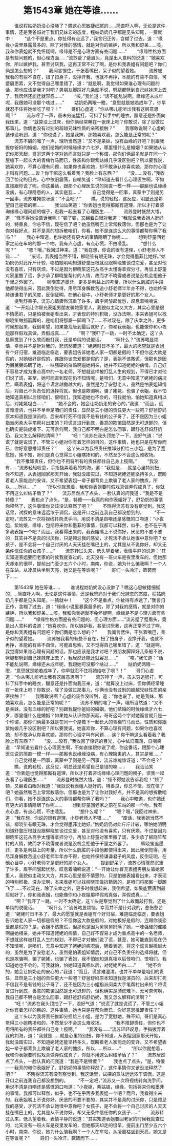 # 　　第1543章 她在等谁……
　　谁说程姑奶奶没心没肺了？瞧这心思敏捷细腻的……简直吓人啊，无论是这件事情，还是我爸妈对于我们兄妹恋的态度，程姑奶奶几乎都是见头知尾，一猜就中！
　　“这个不是重点，你扯得有点远了，”我言归正传，含糊了过去，道：“缘缘小说里暴露最多的，除了对我的感情，就是对你的嫉妒，所以我和舒呆……咳，我和你表姐就不免怀疑啊，缘缘是不是心理方面有些问题……”
　　“缘缘性格方面是有些问题的，但心理方面……”流苏蹙了蹙眉头，竟是出人意料的说道：“她喜欢你，所以嫉妒我，甚至讨厌我，这再正常不过了啊，是你和我表姐有问题吧？你们俩是怎么想的？”
　　我闻言愣住，干张着嘴巴，呆子似的望着她。
　　流苏被我看的有些不自在，扭了扭身子，没挣开我，也就不再挣，本能的有些不自信，可蹙眉思索，又不觉得自己哪里错了，道：“就是啊，我觉得如果谁心理有问题的话，那也应该是我才对吧？男朋友脚踩好几条船不说，劈腿都劈到自己妹妹床上去了，我居然还能迁就容忍……”
　　“咳，”我忙道：“话不能乱说啊，缘缘还未成年呢，我跟她可没那个啥过……”
　　姑奶奶两眼一瞪，“意思就是她若成年了，你早就忍不住将她给吃了呗？！”
　　哥们心虚道：“你从哪儿能听出我有这层意思啊？”
　　流苏哼了一声，虽未穷追猛打，可抖了抖手中的睡衣，醋意还是扑面向我压来，道：“就算没上过床，但你俩经常睡在一张床上吧？你敢说，除了没做过那事儿，你俩也没有过别的超越兄妹性质的亲密接触？”
　　我哪敢说啊？心虚的装作没听到，道：“你也说了，她是我妹，那她喜欢我，怎么能是正常的呢？”
　　流苏不屑的嗤了一声，理所当然道：“又不是亲妹，没有血缘的好吧？别跟我提你爸妈的婚姻，他们结婚的时候缘缘才六七岁，哪里懂什么是婚姻？如果她从认识你那天起，哥哥这两个字对她而言就只是一个称谓，那你们俩最多就是在同一个屋檐下一起长大的青梅竹马而已，性质和你跟紫姑娘几乎没区别吧？所以要我说，她喜欢你，不算心理有问题，如果你也喜欢她，却不敢承认你喜欢她，那你的心理才叫有问题……诶？你干嘛这么看着我？我脸上有东西？”
　　“没……没有，”我收回了惊诧的目光，心中依旧震荡，自嘲笑道：“早知道去看什么心理医生啊，不如直接跟你说了呢，你这番话，跟那个心理医生说的简直一模一样——那厮也说缘缘没病，有心理隐患的人，其实是我……”
　　自己觉得是一回事，真蒙中了则是另一回事，流苏难掩惊讶道：“不会吧？”
　　瞧，说的轻松，这反应，明显还是希望自己是错的嘛……
　　我讪讪笑道：“你表姐也觉得那厮有道理，所以才打着咨询缘缘心理问题的幌子，诳我一起去看了心理医生……”
　　流苏登时恍然大悟，道：“怪不得她没告诉我呢！”顿了顿，又翻着白眼对我道：“我就说我表姐人挺好的，特善良，你总不信，现在信了吧？她虽然嘴巴上常常数落你，但那也是为了让你对我好点，并不是真的想拆散咱们，你看，她不是连这么大的事情都帮你瞒了我吗？”
　　我心中暗道，也许她还有更大的事情隐瞒了你呢……
　　想到舒童回老家之前在车站的那一个吻，我有点心虚，有点心慌，不由凌乱。
　　“想什么呢？”
　　“嗯？哦，”我回过神来，道：“我在想，你说的很有道理，小舒老师人不错……”
　　“废话，我表姐当然不错，柳晓笙有眼无珠，才会觉得墨菲比她好。”姑奶奶仍对此斤斤计较，哪怕她明明知道舒童压根就没跟柳晓笙谈过恋爱，甚至对他没有喜欢，只有厌烦，不过是因为柳晓笙这花丛高手太懂得拿捏分寸，再加上舒童对家里撒了谎，多少承了柳晓笙帮衬的人情，故而才不晓得或者说是没机会拒他于千里之外罢了。
　　柳晓笙追墨菲，更多是利益上的考量，所以什么肮脏的手段他都使得出来，因此我倒觉得，用尽浑身解数苦追小舒老师半年亦不得，也始终保持谦谦君子的风度，反倒证明，在他心目中，小舒老师才是更好的那个女人。
　　提到舒呆子，流苏心情骤然沉重了许多，眉宇间皱起忧愁，叹息着喃喃说道：“一开始让你冒充表姐男朋友骗她家里人，我貌似主动又大方，其实心里是很不情愿的，只是怕被表姐看出来，才表现的特别积极，没办法啊，本来表姐可以找柳晓笙做挡箭牌的，是咱们将那厮一脚踢飞了……不过现在，除了庆幸之外，更多时候想起来，我倒希望，如果能荒唐到最后就好了，你和我表姐，也能像你和小夜姐那样假戏真做，弄假成真……”
　　“啊？”我吓了一跳，一时不太确定，这丫头是察觉到了什么故而敲打我，还是单纯的说傻话。
　　“啊什么？”流苏略显烦恼，幸而并不是针对我的，悲伤愁苦道：“姥姥时日不多了，最大的愿望就是表姐有个好归宿，难道临走临走，要表姐告诉她老人家一切都是假的？不但你这大款是假的，对她极好是假的，连跟你谈恋爱都是假的？是，表姐不该撒谎，但那也是因为舅舅舅妈瞒了她，一味强硬的催婚啊逼她相亲，她并不知道姥姥的病情，自己好不容易才成为重点高中的一名老师，不想就这样被打乱人生的规划，不得已才对他们说了谎，甚至，她可能直到现在仍不知情呢，是咱们，无意中知道了姥姥的病况后，瞒着表姐，将这个谎言越撒越大的，虽然是为了安慰老人，虽然是怕表姐知情后，对自己不负责任的选择将就，但也是欺骗啊，骗了姥姥，也骗了表姐，我不怕她知道真相以后怪咱们、恨咱们，我知道她也不会的，可我就怕，怕她知道真相以后，对姥姥坦白……”
　　“她不会的，她会让奶奶走的安心的，”我道：“而且，谎言难澄清，也并不单单是咱们的责任，显然是三小姐的责任更大一些吧？舒爸舒妈原本知道我是演员的，后来却打死不信我不是有钱的公子哥了，还不是因为三小姐指派闵柔大手笔帮衬出来的？将谎言进行到底，善意的欺骗固然是无可退卸的，但也确实是骑虎难下、无可奈何啊，我自己都不明白是怎么回事，跟舒爸舒妈舒奶奶，我又怎么解释的清啊？”
　　“呸！”流苏在我头顶拍了一下，没好气道：“说谎了就是说谎了，不管三小姐对你有着怎样的目的，这件事情，她也只是在帮你而已，你好意思推卸责任？”
　　这丫头以为我将责任推卸分担给三小姐，是为了宽慰她，殊不知，哥们是真心觉得三小姐瞎掺和的，不然至少不会这么难收场。
　　“我不推卸责任，但你也不用将所有的责任都往自己身上揽啊。”
　　“我没有……”流苏轻轻叹息，手指拨弄着我的刘海，道：“我就是……就是心里特别扭，你不知道，从表姐回家那天开始，我就没踏实过，不知道姥姥还能坚持多久，既盼着老人家能走的安详，又不希望表姐一辈子都背负上欺骗了老人家的愧疚，所以……所以……”
　　“所以你就想着，我和你表姐要时假戏真做弄假成真了，你就不用这么纠结矛盾了？”
　　流苏居然点了点头，一脸认真的问我道：“我是不是特傻？”
　　我也点了点头，“是，特傻——我真的和你表姐好了，舒奶奶的事情你释然了，这件事情你又该没法释然了吧？”
　　不晓得流苏有没有察觉到，我这话里，试探的意味远远浓于调侃，这是开口之前连我自己都没想到的。
　　“不一定吧，”流苏又一次将视线转向洗手间，用说不清是自嘲还是感慨的口吻道：“小夜姐，紫姑娘，缘缘，包括将来你和墨菲的事情，我都可以释然，似乎，也不在乎再多我表姐一个吧？而且，我看得出来的，我表姐嘴上不说你好，厌恶的不要不要的，其实并不是真的讨厌你，只是顾忌我的感受，才死活不承认她很中意你吧？女孩子，是不会将一个自己讨厌的人天天挂在嘴巴上的，尤其是从不说你好，却又无条件信任你的女孩子……”
　　流苏转过头来，低头望着我，表情平静的说道：“其实知道表姐要回老家的时候我就查过的，北天没有一班火车是夜里发车的，但她那天却走的很早，提前出门至少五六个小时，南南，你说，她为什么骗我啊？一个人在车站，从凌晨枯坐到天亮，她又是在等谁呢？”
　　哥们一头冷汗，簌簌而下……

　　第1543章 她在等谁……
　　谁说程姑奶奶没心没肺了？瞧这心思敏捷细腻的……简直吓人啊，无论是这件事情，还是我爸妈对于我们兄妹恋的态度，程姑奶奶几乎都是见头知尾，一猜就中！
　　“这个不是重点，你扯得有点远了，”我言归正传，含糊了过去，道：“缘缘小说里暴露最多的，除了对我的感情，就是对你的嫉妒，所以我和舒呆……咳，我和你表姐就不免怀疑啊，缘缘是不是心理方面有些问题……”
　　“缘缘性格方面是有些问题的，但心理方面……”流苏蹙了蹙眉头，竟是出人意料的说道：“她喜欢你，所以嫉妒我，甚至讨厌我，这再正常不过了啊，是你和我表姐有问题吧？你们俩是怎么想的？”
　　我闻言愣住，干张着嘴巴，呆子似的望着她。
　　流苏被我看的有些不自在，扭了扭身子，没挣开我，也就不再挣，本能的有些不自信，可蹙眉思索，又不觉得自己哪里错了，道：“就是啊，我觉得如果谁心理有问题的话，那也应该是我才对吧？男朋友脚踩好几条船不说，劈腿都劈到自己妹妹床上去了，我居然还能迁就容忍……”
　　“咳，”我忙道：“话不能乱说啊，缘缘还未成年呢，我跟她可没那个啥过……”
　　姑奶奶两眼一瞪，“意思就是她若成年了，你早就忍不住将她给吃了呗？！”
　　哥们心虚道：“你从哪儿能听出我有这层意思啊？”
　　流苏哼了一声，虽未穷追猛打，可抖了抖手中的睡衣，醋意还是扑面向我压来，道：“就算没上过床，但你俩经常睡在一张床上吧？你敢说，除了没做过那事儿，你俩也没有过别的超越兄妹性质的亲密接触？”
　　我哪敢说啊？心虚的装作没听到，道：“你也说了，她是我妹，那她喜欢我，怎么能是正常的呢？”
　　流苏不屑的嗤了一声，理所当然道：“又不是亲妹，没有血缘的好吧？别跟我提你爸妈的婚姻，他们结婚的时候缘缘才六七岁，哪里懂什么是婚姻？如果她从认识你那天起，哥哥这两个字对她而言就只是一个称谓，那你们俩最多就是在同一个屋檐下一起长大的青梅竹马而已，性质和你跟紫姑娘几乎没区别吧？所以要我说，她喜欢你，不算心理有问题，如果你也喜欢她，却不敢承认你喜欢她，那你的心理才叫有问题……诶？你干嘛这么看着我？我脸上有东西？”
　　“没……没有，”我收回了惊诧的目光，心中依旧震荡，自嘲笑道：“早知道去看什么心理医生啊，不如直接跟你说了呢，你这番话，跟那个心理医生说的简直一模一样——那厮也说缘缘没病，有心理隐患的人，其实是我……”
　　自己觉得是一回事，真蒙中了则是另一回事，流苏难掩惊讶道：“不会吧？”
　　瞧，说的轻松，这反应，明显还是希望自己是错的嘛……
　　我讪讪笑道：“你表姐也觉得那厮有道理，所以才打着咨询缘缘心理问题的幌子，诳我一起去看了心理医生……”
　　流苏登时恍然大悟，道：“怪不得她没告诉我呢！”顿了顿，又翻着白眼对我道：“我就说我表姐人挺好的，特善良，你总不信，现在信了吧？她虽然嘴巴上常常数落你，但那也是为了让你对我好点，并不是真的想拆散咱们，你看，她不是连这么大的事情都帮你瞒了我吗？”
　　我心中暗道，也许她还有更大的事情隐瞒了你呢……
　　想到舒童回老家之前在车站的那一个吻，我有点心虚，有点心慌，不由凌乱。
　　“想什么呢？”
　　“嗯？哦，”我回过神来，道：“我在想，你说的很有道理，小舒老师人不错……”
　　“废话，我表姐当然不错，柳晓笙有眼无珠，才会觉得墨菲比她好。”姑奶奶仍对此斤斤计较，哪怕她明明知道舒童压根就没跟柳晓笙谈过恋爱，甚至对他没有喜欢，只有厌烦，不过是因为柳晓笙这花丛高手太懂得拿捏分寸，再加上舒童对家里撒了谎，多少承了柳晓笙帮衬的人情，故而才不晓得或者说是没机会拒他于千里之外罢了。
　　柳晓笙追墨菲，更多是利益上的考量，所以什么肮脏的手段他都使得出来，因此我倒觉得，用尽浑身解数苦追小舒老师半年亦不得，也始终保持谦谦君子的风度，反倒证明，在他心目中，小舒老师才是更好的那个女人。
　　提到舒呆子，流苏心情骤然沉重了许多，眉宇间皱起忧愁，叹息着喃喃说道：“一开始让你冒充表姐男朋友骗她家里人，我貌似主动又大方，其实心里是很不情愿的，只是怕被表姐看出来，才表现的特别积极，没办法啊，本来表姐可以找柳晓笙做挡箭牌的，是咱们将那厮一脚踢飞了……不过现在，除了庆幸之外，更多时候想起来，我倒希望，如果能荒唐到最后就好了，你和我表姐，也能像你和小夜姐那样假戏真做，弄假成真……”
　　“啊？”我吓了一跳，一时不太确定，这丫头是察觉到了什么故而敲打我，还是单纯的说傻话。
　　“啊什么？”流苏略显烦恼，幸而并不是针对我的，悲伤愁苦道：“姥姥时日不多了，最大的愿望就是表姐有个好归宿，难道临走临走，要表姐告诉她老人家一切都是假的？不但你这大款是假的，对她极好是假的，连跟你谈恋爱都是假的？是，表姐不该撒谎，但那也是因为舅舅舅妈瞒了她，一味强硬的催婚啊逼她相亲，她并不知道姥姥的病情，自己好不容易才成为重点高中的一名老师，不想就这样被打乱人生的规划，不得已才对他们说了谎，甚至，她可能直到现在仍不知情呢，是咱们，无意中知道了姥姥的病况后，瞒着表姐，将这个谎言越撒越大的，虽然是为了安慰老人，虽然是怕表姐知情后，对自己不负责任的选择将就，但也是欺骗啊，骗了姥姥，也骗了表姐，我不怕她知道真相以后怪咱们、恨咱们，我知道她也不会的，可我就怕，怕她知道真相以后，对姥姥坦白……”
　　“她不会的，她会让奶奶走的安心的，”我道：“而且，谎言难澄清，也并不单单是咱们的责任，显然是三小姐的责任更大一些吧？舒爸舒妈原本知道我是演员的，后来却打死不信我不是有钱的公子哥了，还不是因为三小姐指派闵柔大手笔帮衬出来的？将谎言进行到底，善意的欺骗固然是无可退卸的，但也确实是骑虎难下、无可奈何啊，我自己都不明白是怎么回事，跟舒爸舒妈舒奶奶，我又怎么解释的清啊？”
　　“呸！”流苏在我头顶拍了一下，没好气道：“说谎了就是说谎了，不管三小姐对你有着怎样的目的，这件事情，她也只是在帮你而已，你好意思推卸责任？”
　　这丫头以为我将责任推卸分担给三小姐，是为了宽慰她，殊不知，哥们是真心觉得三小姐瞎掺和的，不然至少不会这么难收场。
　　“我不推卸责任，但你也不用将所有的责任都往自己身上揽啊。”
　　“我没有……”流苏轻轻叹息，手指拨弄着我的刘海，道：“我就是……就是心里特别扭，你不知道，从表姐回家那天开始，我就没踏实过，不知道姥姥还能坚持多久，既盼着老人家能走的安详，又不希望表姐一辈子都背负上欺骗了老人家的愧疚，所以……所以……”
　　“所以你就想着，我和你表姐要时假戏真做弄假成真了，你就不用这么纠结矛盾了？”
　　流苏居然点了点头，一脸认真的问我道：“我是不是特傻？”
　　我也点了点头，“是，特傻——我真的和你表姐好了，舒奶奶的事情你释然了，这件事情你又该没法释然了吧？”
　　不晓得流苏有没有察觉到，我这话里，试探的意味远远浓于调侃，这是开口之前连我自己都没想到的。
　　“不一定吧，”流苏又一次将视线转向洗手间，用说不清是自嘲还是感慨的口吻道：“小夜姐，紫姑娘，缘缘，包括将来你和墨菲的事情，我都可以释然，似乎，也不在乎再多我表姐一个吧？而且，我看得出来的，我表姐嘴上不说你好，厌恶的不要不要的，其实并不是真的讨厌你，只是顾忌我的感受，才死活不承认她很中意你吧？女孩子，是不会将一个自己讨厌的人天天挂在嘴巴上的，尤其是从不说你好，却又无条件信任你的女孩子……”
　　流苏转过头来，低头望着我，表情平静的说道：“其实知道表姐要回老家的时候我就查过的，北天没有一班火车是夜里发车的，但她那天却走的很早，提前出门至少五六个小时，南南，你说，她为什么骗我啊？一个人在车站，从凌晨枯坐到天亮，她又是在等谁呢？”
　　哥们一头冷汗，簌簌而下……
